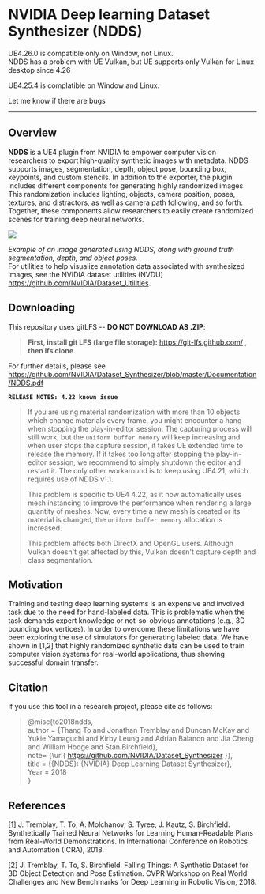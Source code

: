
NVIDIA Deep learning Dataset Synthesizer (NDDS)
===============================================

UE4.26.0 is compatible only on Window, not Linux.<br>
NDDS has a problem with UE Vulkan, but UE supports only Vulkan for Linux desktop since 4.26<br>

UE4.25.4 is complatible on Window and Linux.<br>

Let me know if there are bugs<br>

------------------------------

Overview
--------

**NDDS** is a UE4 plugin from NVIDIA to empower computer vision researchers to export high-quality synthetic images with metadata. NDDS supports images, segmentation, depth, object pose, bounding box, keypoints, and custom stencils. In addition to the exporter, the plugin includes different components for generating highly randomized images. This randomization includes lighting, objects, camera position, poses, textures, and distractors, as well as camera path following, and so forth. Together, these components allow researchers to easily create randomized scenes for training deep neural networks.

![](./NDDSIntro.png)

_Example of an image generated using NDDS, along with ground truth segmentation, depth, and object poses._ <br> For utilities to help visualize annotation data associated with synthesized images, see the NVIDIA dataset utilities (NVDU) https://github.com/NVIDIA/Dataset_Utilities.

Downloading
-----------
This repository uses gitLFS -- **DO NOT DOWNLOAD AS .ZIP**:

> **First, install git LFS (large file storage):** https://git-lfs.github.com/ , **then lfs clone**.

For further details, please see https://github.com/NVIDIA/Dataset_Synthesizer/blob/master/Documentation/NDDS.pdf

**`RELEASE NOTES: 4.22 known issue`**

<!--This NDDS version uses UE4 version `4.22` with the following release note: -->
> If you are using material randomization with more than 10 objects which change materials every frame, you might encounter a hang when stopping the play-in-editor session.  The capturing process will still work, but the `uniform buffer memory` will keep increasing and when user stops the capture session, it takes UE extended time to release the memory.  If it takes too long after stopping the play-in-editor session, we recommend to simply shutdown the editor and restart it.  The only other workaround is to keep using UE4.21, which requires use of NDDS v1.1.
> 
> This problem is specific to UE4 4.22, as it now automatically uses mesh instancing to improve the performance when rendering a large quantity of meshes.  Now, every time a new mesh is created or its material is changed, the `uniform buffer memory` allocation is increased.          
> 
> This problem affects both DirectX and OpenGL users.  Although Vulkan doesn't get affected by this, Vulkan doesn't capture depth and class segmentation.


Motivation
----------
Training and testing deep learning systems is an expensive and involved task due to the need for hand-labeled data. This is problematic when the task demands expert knowledge or not-so-obvious annotations (e.g., 3D bounding box vertices).  In order to overcome these limitations we have been exploring the use of simulators for generating labeled data. We have shown in [1,2] that highly randomized synthetic data can be used to train computer vision systems for real-world applications, thus showing successful domain transfer.

Citation
--------
If you use this tool in a research project, please cite as follows:
> \@misc{to2018ndds,<br> author = {Thang To and Jonathan Tremblay and Duncan McKay and Yukie Yamaguchi and Kirby Leung and Adrian Balanon and Jia Cheng and William Hodge and Stan Birchfield},<br> note= {\url{ https://github.com/NVIDIA/Dataset_Synthesizer }},<br> title = {{NDDS}: {NVIDIA} Deep Learning Dataset Synthesizer},<br> Year = 2018<br>}


References
----------
[1] J. Tremblay, T. To, A. Molchanov, S. Tyree, J. Kautz, S. Birchfield. Synthetically Trained Neural Networks for Learning Human-Readable Plans from Real-World Demonstrations. In International Conference on Robotics and Automation (ICRA), 2018.

[2] J. Tremblay, T. To, S. Birchfield.  Falling Things:  A Synthetic Dataset for 3D Object Detection and Pose Estimation.  CVPR Workshop on Real World Challenges and New Benchmarks for Deep Learning in Robotic Vision, 2018.
